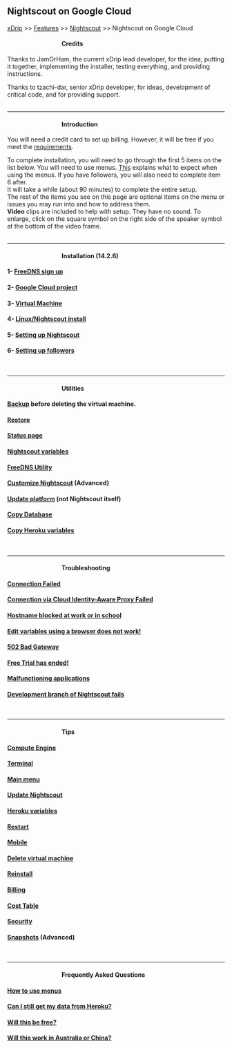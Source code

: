 ## Nightscout on Google Cloud  
[xDrip](../../README.md) >> [Features](../Features_page) >> [Nightscout](../Nightscout_page) >> Nightscout on Google Cloud  
  
####          **Credits**  
Thanks to JamOrHam, the current xDrip lead developer, for the idea, putting it together, implementing the installer, testing everything, and providing instructions.  

Thanks to tzachi-dar, senior xDrip developer, for ideas, development of critical code, and for providing support.  
<br/>   
  
---  
  
####          **Introduction**  
You will need a credit card to set up billing.  However, it will be free if you meet the [requirements](./NS_FreeTier).  
  
To complete installation, you will need to go through the first 5 items on the list below.  You will need to use menus.  [This](./HowToMenu.md) explains what to expect when using the menus.  If you have followers, you will also need to complete item 6 after.  
It will take a while (about 90 minutes) to complete the entire setup.  
The rest of the items you see on this page are optional items on the menu or issues you may run into and how to address them.  
**Video** clips are included to help with setup.  They have no sound.  To enlarge, click on the square symbol on the right side of the speaker symbol at the bottom of the video frame.  
<br/>  
  
---  
  
####          **Installation** (14.2.6)
#### 1- [FreeDNS sign up](./FreeDNS.md)
#### 2- [Google Cloud project](./NS_GCProject.md)
#### 3- [Virtual Machine](./VirtualMachine.md)
#### 4- [Linux/Nightscout install](./NS_Install.md)
#### 5- [Setting up Nightscout](./NS_setup.md)
#### 6- [Setting up followers](./NS_Followers.md)  
<br/>  
  
---  
  
####          **Utilities**
#### [Backup](./DatabaseBackup.md) before deleting the virtual machine.
#### [Restore](./DatabaseRestore.md)
#### [Status page](./Status.md)
#### [Nightscout variables](./NS_Variables)
#### [FreeDNS Utility](./FreeDNS_Util.md)
#### [Customize Nightscout](./Customize.md) (Advanced)
#### [Update platform](./NS_SyncExecutables) (not Nightscout itself)
#### [Copy Database](./NS_Transfer.md)
#### [Copy Heroku variables](./CopyHerokuVars.md)
<br/>  
  
---  
  
####          **Troubleshooting**
#### [Connection Failed](./ConnectionFailed.md)
#### [Connection via Cloud Identity-Aware Proxy Failed](./ConnIdentAwareFailed.md)
#### [Hostname blocked at work or in school](./FD_Domains.md)
#### [Edit variables using a browser does not work!](./UpdateScripts_22.md)
#### [502 Bad Gateway](./502BadGateway.md)
#### [Free Trial has ended!](./FreeTrialEnd.md)
#### [Malfunctioning applications](./Auth_Default_Roles.md)
#### [Development branch of Nightscout fails](./NightscoutDevBranch.md)
<br/>  
  
---  
  
####          **Tips**
#### [Compute Engine](./ComputeEngine.md)
#### [Terminal](./Terminal.md)
#### [Main menu](./Menu.md)
#### [Update Nightscout](./update_nightscout.md)
#### [Heroku variables](./HerokuVars.md)
#### [Restart](./Restart.md)
#### [Mobile](./Mobile.md)
#### [Delete virtual machine](./DeleteVM.md)
#### [Reinstall](./Reinstall.md)
#### [Billing](./Billing.md)
#### [Cost Table](./CostTable.md)
#### [Security](./Security.md)
#### [Snapshots](./Snapshots.md) (Advanced)
<br/>  
  
---  
  
####          **Frequently Asked Questions**
#### [How to use menus](./HowToMenu.md)
#### [Can I still get my data from Heroku?](./HerokuGone.md)
#### [Will this be free?](./NS_FreeTier.md)
#### [Will this work in Australia or China?](./AustraliaChina.md)

